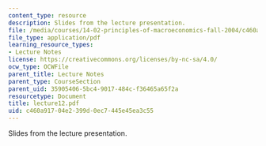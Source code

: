 ```yaml
---
content_type: resource
description: Slides from the lecture presentation.
file: /media/courses/14-02-principles-of-macroeconomics-fall-2004/c460a91704e2399d0ec7445e45ea3c55_lecture12.pdf
file_type: application/pdf
learning_resource_types:
- Lecture Notes
license: https://creativecommons.org/licenses/by-nc-sa/4.0/
ocw_type: OCWFile
parent_title: Lecture Notes
parent_type: CourseSection
parent_uid: 35905406-5bc4-9017-484c-f36465a65f2a
resourcetype: Document
title: lecture12.pdf
uid: c460a917-04e2-399d-0ec7-445e45ea3c55
---
```

Slides from the lecture presentation.
